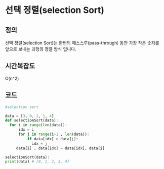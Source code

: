 # 선택 정렬(selection Sort)

## 정의
선택 정렬(selection Sort)는 한번의 패스스루(pass-through) 동안 가장 작은 숫자를 앞으로 보내는 과정의 정렬 방식 입니다.

## 시간복잡도
O(n^2)

## 코드
```python
#selection sort

data = [3, 0, 2, 1, 4]
def selectionSort(data):
  for i in range(len(data)):
      idx = i
      for j in range(i+1 , len(data)):
          if data[idx] > data[j]:
            idx = j
     data[i] , data[idx] = data[idx], data[i]

selectionSort(data):
print(data) # [0, 1, 2, 3, 4]
